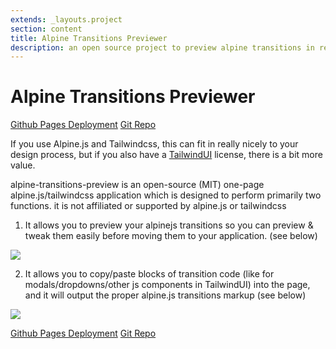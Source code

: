 ```yaml
---
extends: _layouts.project
section: content 
title: Alpine Transitions Previewer 
description: an open source project to preview alpine transitions in realtime
---
```


# Alpine Transitions Previewer

<a href="https://hallindavid.github.io/alpine-transition-preview/" target="_blank" class="py-4 px-6 my-4 bg-gray-900 text-white hover:text-gray-400 text-2xl">Github Pages Deployment</a>
<a href="https://github.com/hallindavid/alpine-transition-preview" target="_blank" class="py-4 my-4 px-6 bg-gray-900 text-white hover:text-gray-400 text-2xl"><i class="fab fa-github"></i> Git Repo</a>

If you use Alpine.js and Tailwindcss, this can fit in really nicely to your design process, but if you also have a <a href="https://tailwindui.com" target="_blank">TailwindUI</a> license, there is a bit more value.

alpine-transitions-preview is an open-source (MIT) one-page alpine.js/tailwindcss application which is designed to perform primarily two functions.
it is not affiliated or supported by alpine.js or tailwindcss

1. It allows you to preview your alpinejs transitions so you can preview & tweak them easily before moving them to your application. (see below)

<img src="/assets/images/alpine-transitions/alpine-transitions.gif" class="mx-auto my-4 w-3/4"/><br />

2. It allows you to copy/paste blocks of transition code (like for modals/dropdowns/other js components in TailwindUI) into the page, and it will output the proper alpine.js transitions markup (see below)

<img src="/assets/images/alpine-transitions/tailwindui-formatting.gif" class="mx-auto my-4 w-3/4"/>
<br />

<a href="https://hallindavid.github.io/alpine-transition-preview/" target="_blank" class="py-4 px-6 my-4 bg-gray-900 text-white hover:text-gray-400 text-2xl">Github Pages Deployment</a>
<a href="https://github.com/hallindavid/alpine-transition-preview" target="_blank" class="py-4 my-4 px-6 bg-gray-900 text-white hover:text-gray-400 text-2xl"><i class="fab fa-github"></i> Git Repo</a>
